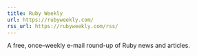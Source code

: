 ```yaml
---
title: Ruby Weekly
url: https://rubyweekly.com/
rss_url: https://rubyweekly.com/rss/
---
```


A free, once–weekly e-mail round-up of Ruby news and articles.